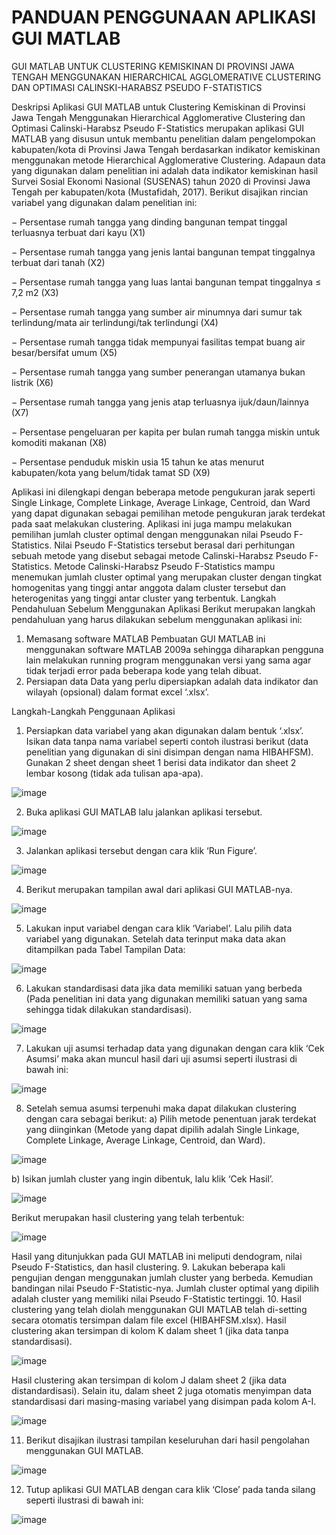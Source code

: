 # PANDUAN PENGGUNAAN APLIKASI GUI MATLAB

GUI MATLAB UNTUK CLUSTERING KEMISKINAN DI PROVINSI JAWA TENGAH MENGGUNAKAN HIERARCHICAL AGGLOMERATIVE CLUSTERING DAN OPTIMASI CALINSKI-HARABSZ PSEUDO F-STATISTICS

Deskripsi Aplikasi
GUI MATLAB untuk Clustering Kemiskinan di Provinsi Jawa Tengah Menggunakan Hierarchical Agglomerative Clustering dan Optimasi Calinski-Harabsz Pseudo F-Statistics merupakan aplikasi GUI MATLAB yang disusun untuk membantu penelitian dalam pengelompokan kabupaten/kota di Provinsi Jawa Tengah berdasarkan indikator kemiskinan menggunakan metode Hierarchical Agglomerative Clustering. Adapaun data yang digunakan dalam penelitian ini adalah data indikator kemiskinan hasil Survei Sosial Ekonomi Nasional (SUSENAS) tahun 2020 di Provinsi Jawa Tengah per kabupaten/kota (Mustafidah, 2017). Berikut disajikan rincian variabel yang digunakan dalam penelitian ini:

− Persentase rumah tangga yang dinding bangunan tempat tinggal terluasnya terbuat dari kayu (X1)

− Persentase rumah tangga yang jenis lantai bangunan tempat tinggalnya terbuat dari tanah (X2)

− Persentase rumah tangga yang luas lantai bangunan tempat tinggalnya ≤ 7,2 m2 (X3)

− Persentase rumah tangga yang sumber air minumnya dari sumur tak terlindung/mata air terlindungi/tak terlindungi (X4)

− Persentase rumah tangga tidak mempunyai fasilitas tempat buang air besar/bersifat umum (X5)

− Persentase rumah tangga yang sumber penerangan utamanya bukan listrik (X6)

− Persentase rumah tangga yang jenis atap terluasnya ijuk/daun/lainnya (X7)

− Persentase pengeluaran per kapita per bulan rumah tangga miskin untuk komoditi makanan (X8)

− Persentase penduduk miskin usia 15 tahun ke atas menurut kabupaten/kota yang belum/tidak tamat SD (X9)

Aplikasi ini dilengkapi dengan beberapa metode pengukuran jarak seperti Single Linkage, Complete Linkage, Average Linkage, Centroid, dan Ward yang dapat digunakan sebagai pemilihan metode pengukuran jarak terdekat pada saat melakukan clustering. Aplikasi ini juga mampu melakukan pemilihan jumlah cluster optimal dengan menggunakan nilai Pseudo F-Statistics. Nilai Pseudo F-Statistics tersebut berasal dari perhitungan sebuah metode yang disebut sebagai metode Calinski-Harabsz Pseudo F-Statistics. Metode Calinski-Harabsz Pseudo F-Statistics mampu menemukan jumlah cluster optimal yang merupakan cluster dengan
tingkat homogenitas yang tinggi antar anggota dalam cluster tersebut dan heterogenitas yang tinggi antar cluster yang terbentuk.
Langkah Pendahuluan Sebelum Menggunakan Aplikasi
Berikut merupakan langkah pendahuluan yang harus dilakukan sebelum menggunakan aplikasi ini:
1. Memasang software MATLAB
Pembuatan GUI MATLAB ini menggunakan software MATLAB 2009a sehingga diharapkan pengguna lain melakukan running program menggunakan versi yang sama agar tidak terjadi error pada beberapa kode yang telah dibuat.
2. Persiapan data
Data yang perlu dipersiapkan adalah data indikator dan wilayah (opsional) dalam format excel ‘.xlsx’.

Langkah-Langkah Penggunaan Aplikasi
1. Persiapkan data variabel yang akan digunakan dalam bentuk ‘.xlsx’. Isikan data tanpa nama variabel seperti contoh ilustrasi berikut (data penelitian yang digunakan di sini disimpan dengan nama HIBAHFSM). Gunakan 2 sheet dengan sheet 1 berisi data indikator dan sheet 2 lembar kosong (tidak ada tulisan apa-apa).

![image](https://user-images.githubusercontent.com/102334577/194223020-6efe7a45-8630-403e-a054-1d81e25e0121.png)

2. Buka aplikasi GUI MATLAB lalu jalankan aplikasi tersebut.

![image](https://user-images.githubusercontent.com/102334577/194222145-c34c6639-05c3-40b4-bbc5-245ea9b994d0.png)

3. Jalankan aplikasi tersebut dengan cara klik ‘Run Figure’.

![image](https://user-images.githubusercontent.com/102334577/194222961-25992b2d-a48e-4dda-8637-423f0aa5aaf7.png)

4. Berikut merupakan tampilan awal dari aplikasi GUI MATLAB-nya.

![image](https://user-images.githubusercontent.com/102334577/194222941-b6c64e44-1e4e-430b-a2a0-6c07338d0476.png)

5. Lakukan input variabel dengan cara klik ‘Variabel’. Lalu pilih data variabel yang digunakan. Setelah data terinput maka data akan ditampilkan pada Tabel Tampilan Data:

![image](https://user-images.githubusercontent.com/102334577/194222920-d22a9cd8-5c10-4ad8-9102-dfd0f4a87065.png)

6. Lakukan standardisasi data jika data memiliki satuan yang berbeda (Pada penelitian ini data yang digunakan memiliki satuan yang sama sehingga tidak dilakukan standardisasi).

![image](https://user-images.githubusercontent.com/102334577/194222890-0bfec7f2-7245-4137-a855-2d751449ab67.png)

7. Lakukan uji asumsi terhadap data yang digunakan dengan cara klik ‘Cek Asumsi’ maka akan muncul hasil dari uji asumsi seperti ilustrasi di bawah ini:

![image](https://user-images.githubusercontent.com/102334577/194222862-347766b3-a589-4e09-aa88-225310af6374.png)

8. Setelah semua asumsi terpenuhi maka dapat dilakukan clustering dengan cara sebagai berikut:
a) Pilih metode penentuan jarak terdekat yang diinginkan (Metode yang dapat dipilih adalah Single Linkage, Complete Linkage, Average Linkage, Centroid, dan Ward).

![image](https://user-images.githubusercontent.com/102334577/194222793-3d9d1f43-8fb0-4efb-b1a0-9d67ae3dcc99.png)

b) Isikan jumlah cluster yang ingin dibentuk, lalu klik ‘Cek Hasil’.

![image](https://user-images.githubusercontent.com/102334577/194222756-a6e27897-a82a-46cf-a954-b26ae9f531ff.png)

   Berikut merupakan hasil clustering yang telah terbentuk:

![image](https://user-images.githubusercontent.com/102334577/194222718-9ec242fb-8e15-400f-85d3-dba40eeac4fd.png)

   Hasil yang ditunjukkan pada GUI MATLAB ini meliputi dendogram, nilai Pseudo F-Statistics, dan hasil clustering.
9. Lakukan beberapa kali pengujian dengan menggunakan jumlah cluster yang berbeda. Kemudian bandingan nilai Pseudo F-Statistic-nya. Jumlah cluster optimal yang dipilih adalah cluster yang memiliki nilai Pseudo F-Statistic tertinggi.
10. Hasil clustering yang telah diolah menggunakan GUI MATLAB telah di-setting secara otomatis tersimpan dalam file excel (HIBAHFSM.xlsx).
Hasil clustering akan tersimpan di kolom K dalam sheet 1 (jika data tanpa standardisasi).

![image](https://user-images.githubusercontent.com/102334577/194222645-8b3bb4fe-17bf-4387-b3eb-3259e53a6482.png)

Hasil clustering akan tersimpan di kolom J dalam sheet 2 (jika data distandardisasi). Selain itu, dalam sheet 2 juga otomatis menyimpan data standardisasi dari masing-masing variabel yang disimpan pada kolom A-I.

![image](https://user-images.githubusercontent.com/102334577/194222669-dac31072-7bd9-4194-a1d9-fad7b616dee8.png)

11. Berikut disajikan ilustrasi tampilan keseluruhan dari hasil pengolahan menggunakan GUI MATLAB.

![image](https://user-images.githubusercontent.com/102334577/194222608-2e58a149-401b-4dd6-9840-ea3db82b0186.png)

12. Tutup aplikasi GUI MATLAB dengan cara klik ‘Close’ pada tanda silang seperti ilustrasi di bawah ini:

![image](https://user-images.githubusercontent.com/102334577/194222577-79ab6f2f-b82b-473c-ab8c-a1fef72f0bbd.png)
